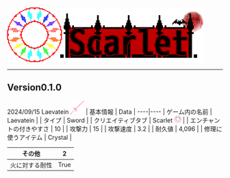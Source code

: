 ![Scarlet Logo](/IMG/Scarlet%20Logo.png)
___  
## Version0.1.0
2024/09/15
Laevatein <img src="/IMG/laevatein-1.0.2.png" height="32px">
| 基本情報 | Data |
----|----
| ゲーム内の名前 | Laevatein |
| タイプ | Sword |
| クリエイティブタブ | Scarlet <img src="/IMG/Scarlet%20MOD.png" height="16px"> |
| エンチャントの付きやすさ | 10 |
| 攻撃力 | 15 |
| 攻撃速度 | 3.2 |
| 耐久値 | 4,096 |
| 修理に使うアイテム | Crystal |

| その他 | 2 |
----|----
| 火に対する耐性 | True |  
